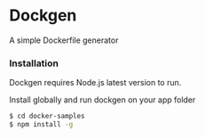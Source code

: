 # Dockgen

A simple Dockerfile generator

### Installation

Dockgen requires Node.js latest version to run.

Install globally and run dockgen on your app folder

```sh
$ cd docker-samples
$ npm install -g
```
